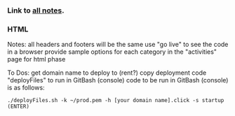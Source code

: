### Link to [all notes](/notes.md).

### HTML
Notes:
all headers and footers will be the same
use "go live" to see the code in a browser
provide sample options for each category in the "activities" page for html phase

To Dos:
get domain name to deploy to (rent?)
copy deployment code "deployFiles" to run in GitBash (console)
code to be run in GitBash (console) is as follows:

    ./deployFiles.sh -k ~/prod.pem -h [your domain name].click -s startup
    (ENTER)
